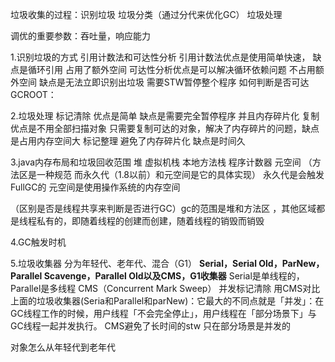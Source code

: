 垃圾收集的过程：识别垃圾 垃圾分类（通过分代来优化GC） 垃圾处理

调优的重要参数：吞吐量，响应能力



1.识别垃圾的方式
引用计数法和可达性分析
引用计数法优点是使用简单快速， 缺点是循环引用 占用了额外空间
可达性分析优点是可以解决循环依赖问题 不占用额外空间 缺点是无法立即识别出垃圾 需要STW暂停整个程序
如何判断是否可达
GCROOT：


2.垃圾处理
标记清除 优点是简单 缺点是需要完全暂停程序 并且内存碎片化
复制 优点是不用全部扫描对象 只需要复制可达的对象，解决了内存碎片的问题，缺点是占用内存空间大
标记整理 避免了内存碎片化  缺点是时间久



3.java内存布局和垃圾回收范围
堆 虚拟机栈 本地方法栈 程序计数器 元空间
（方法区是一种规范  而永久代（1.8以前）和元空间是它的具体实现） 永久代是会触发FullGC的 
元空间是使用操作系统的内存空间 

（区别是否是线程共享来判断是否进行GC）gc的范围是堆和方法区 ，其他区域都是线程私有的，即随着线程的创建而创建，随着线程的销毁而销毁

4.GC触发时机


5.垃圾收集器
分为年轻代、老年代、混合（G1）
**Serial，Serial Old，ParNew，Parallel Scavenge，Parallel Old以及CMS，G1收集器**
Serial是单线程的，Parallel是多线程
CMS（Concurrent Mark Sweep） 并发标记清除
用CMS对比上面的垃圾收集器(Seria和Parallel和parNew)：它最大的不同点就是「并发」：在GC线程工作的时候，用户线程「不会完全停止」，用户线程在「部分场景下」与GC线程一起并发执行。
CMS避免了长时间的stw 只在部分场景是并发的



对象怎么从年轻代到老年代






